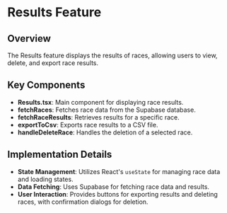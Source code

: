 # Results Feature

## Overview
The Results feature displays the results of races, allowing users to view, delete, and export race results.

## Key Components
- **Results.tsx**: Main component for displaying race results.
- **fetchRaces**: Fetches race data from the Supabase database.
- **fetchRaceResults**: Retrieves results for a specific race.
- **exportToCsv**: Exports race results to a CSV file.
- **handleDeleteRace**: Handles the deletion of a selected race.

## Implementation Details
- **State Management**: Utilizes React's `useState` for managing race data and loading states.
- **Data Fetching**: Uses Supabase for fetching race data and results.
- **User Interaction**: Provides buttons for exporting results and deleting races, with confirmation dialogs for deletion.
